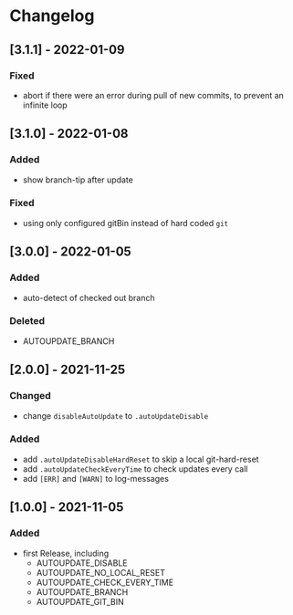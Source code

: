 # Changelog

## [3.1.1] - 2022-01-09
### Fixed
 - abort if there were an error during pull of new commits, to prevent an infinite loop

## [3.1.0] - 2022-01-08
### Added
 - show branch-tip after update
### Fixed
 - using only configured gitBin instead of hard coded ``git``

## [3.0.0] - 2022-01-05
### Added
 - auto-detect of checked out branch
### Deleted
 - AUTOUPDATE_BRANCH

## [2.0.0] - 2021-11-25
### Changed
 - change ``disableAutoUpdate`` to ``.autoUpdateDisable``

### Added
 - add ``.autoUpdateDisableHardReset`` to skip a local git-hard-reset
 - add ``.autoUpdateCheckEveryTime`` to check updates every call
 - add ``[ERR]`` and ``[WARN]`` to log-messages

## [1.0.0] - 2021-11-05
### Added
 - first Release, including
   - AUTOUPDATE_DISABLE
   - AUTOUPDATE_NO_LOCAL_RESET
   - AUTOUPDATE_CHECK_EVERY_TIME
   - AUTOUPDATE_BRANCH
   - AUTOUPDATE_GIT_BIN
